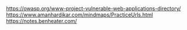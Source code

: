 https://owasp.org/www-project-vulnerable-web-applications-directory/
https://www.amanhardikar.com/mindmaps/PracticeUrls.html
https://notes.benheater.com/